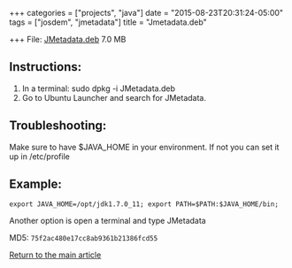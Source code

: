 +++
categories = ["projects", "java"]
date = "2015-08-23T20:31:24-05:00"
tags = ["josdem", "jmetadata"]
title = "Jmetadata.deb"

+++
File: [JMetadata.deb](http://jmetadata.josdem.io/jmetadata-download-stats/downloader/downloadUbuntuVersion) 7.0 MB

## Instructions:
1. In a terminal: sudo dpkg -i JMetadata.deb
2. Go to Ubuntu Launcher and search for JMetadata.

## Troubleshooting:
Make sure to have $JAVA_HOME in your environment. If not you can set it up in /etc/profile

## Example:
`export JAVA_HOME=/opt/jdk1.7.0_11;
export PATH=$PATH:$JAVA_HOME/bin;`

Another option is open a terminal and type JMetadata

MD5: `75f2ac480e17cc8ab9361b21386fcd55`

[Return to the main article](/jmetadata/jmetadata)
